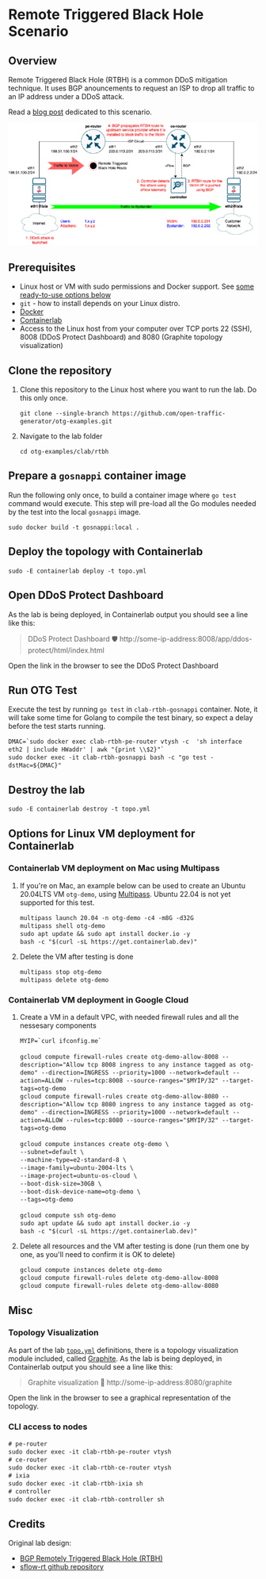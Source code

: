 # Remote Triggered Black Hole Scenario

## Overview

Remote Triggered Black Hole (RTBH) is a common DDoS mitigation technique. It uses BGP anouncements to request an ISP to drop all traffic to an IP address under a DDoS attack.

Read a [blog post](https://blogs.keysight.com/blogs/tech/traf-gen.entry.html/2022/05/27/netops_ci_validatingbgp-basedddosprotectionwi-PA43.html) dedicated to this scenario.

![Diagram](diagram.png)

## Prerequisites

* Linux host or VM with sudo permissions and Docker support. See [some ready-to-use options below](#options-for-linux-vm-deployment-for-containerlab)
* `git` - how to install depends on your Linux distro.
* [Docker](https://docs.docker.com/engine/install/)
* [Containerlab](https://containerlab.dev/install/)
* Access to the Linux host from your computer over TCP ports 22 (SSH), 8008 (DDoS Protect Dashboard) and 8080 (Graphite topology visualization)

## Clone the repository

1. Clone this repository to the Linux host where you want to run the lab. Do this only once.

    ```Shell
    git clone --single-branch https://github.com/open-traffic-generator/otg-examples.git
    ```

2. Navigate to the lab folder

    ```Shell
    cd otg-examples/clab/rtbh
    ```

## Prepare a `gosnappi` container image

Run the following only once, to build a container image where `go test` command would execute. This step will pre-load all the Go modules needed by the test into the local `gosnappi` image. 

```Shell
sudo docker build -t gosnappi:local .
```

## Deploy the topology with Containerlab

```Shell
sudo -E containerlab deploy -t topo.yml
```

## Open DDoS Protect Dashboard

As the lab is being deployed, in Containerlab output you should see a line like this:

  > DDoS Protect Dashboard 🛡️  http://some-ip-address:8008/app/ddos-protect/html/index.html

Open the link in the browser to see the DDoS Protect Dashboard

## Run OTG Test

Execute the test by running `go test` in `clab-rtbh-gosnappi` container. Note, it will take some time for Golang to compile the test binary, so expect a delay before the test starts running.

```Shell
DMAC=`sudo docker exec clab-rtbh-pe-router vtysh -c  'sh interface eth2 | include HWaddr' | awk "{print \\$2}"`
sudo docker exec -it clab-rtbh-gosnappi bash -c "go test -dstMac=${DMAC}"
```

## Destroy the lab

```Shell
sudo -E containerlab destroy -t topo.yml
```

## Options for Linux VM deployment for Containerlab

### Containerlab VM deployment on Mac using Multipass

1. If you're on Mac, an example below can be used to create an Ubuntu 20.04LTS VM `otg-demo`, using [Multipass](https://multipass.run/). Ubuntu 22.04 is not yet supported for this test.

    ```Shell
    multipass launch 20.04 -n otg-demo -c4 -m8G -d32G
    multipass shell otg-demo
    sudo apt update && sudo apt install docker.io -y
    bash -c "$(curl -sL https://get.containerlab.dev)"
    ```

2. Delete the VM after testing is done

    ```Shell
    multipass stop otg-demo
    multipass delete otg-demo
    ```

###  Containerlab VM deployment in Google Cloud

1. Create a VM in a default VPC, with needed firewall rules and all the nessesary components

    ```Shell
    MYIP=`curl ifconfig.me`

    gcloud compute firewall-rules create otg-demo-allow-8008 --description="Allow tcp 8008 ingress to any instance tagged as otg-demo" --direction=INGRESS --priority=1000 --network=default --action=ALLOW --rules=tcp:8008 --source-ranges="$MYIP/32" --target-tags=otg-demo
    gcloud compute firewall-rules create otg-demo-allow-8080 --description="Allow tcp 8080 ingress to any instance tagged as otg-demo" --direction=INGRESS --priority=1000 --network=default --action=ALLOW --rules=tcp:8080 --source-ranges="$MYIP/32" --target-tags=otg-demo

    gcloud compute instances create otg-demo \
    --subnet=default \
    --machine-type=e2-standard-8 \
    --image-family=ubuntu-2004-lts \
    --image-project=ubuntu-os-cloud \
    --boot-disk-size=30GB \
    --boot-disk-device-name=otg-demo \
    --tags=otg-demo

    gcloud compute ssh otg-demo
    sudo apt update && sudo apt install docker.io -y
    bash -c "$(curl -sL https://get.containerlab.dev)"
    ```

2. Delete all resources and the VM after testing is done (run them one by one, as you'll need to confirm it is OK to delete)

    ```Shell
    gcloud compute instances delete otg-demo
    gcloud compute firewall-rules delete otg-demo-allow-8008
    gcloud compute firewall-rules delete otg-demo-allow-8080
    ```

## Misc

### Topology Visualization

As part of the lab [`topo.yml`](topo.yml) definitions, there is a topology visualization module included, called [Graphite](https://github.com/netreplica/graphite). As the lab is being deployed, in Containerlab output you should see a line like this:

  > Graphite visualization 🎨 http://some-ip-address:8080/graphite

Open the link in the browser to see a graphical representation of the topology.

### CLI access to nodes

```Shell
# pe-router
sudo docker exec -it clab-rtbh-pe-router vtysh
# ce-router
sudo docker exec -it clab-rtbh-ce-router vtysh
# ixia
sudo docker exec -it clab-rtbh-ixia sh
# controller
sudo docker exec -it clab-rtbh-controller sh
```
  


## Credits

Original lab design: 
  * [BGP Remotely Triggered Black Hole (RTBH)](https://blog.sflow.com/2022/04/bgp-remotely-triggered-blackhole-rtbh.html)
  * [sflow-rt github repository](https://github.com/sflow-rt/containerlab)
